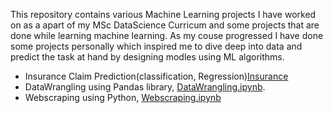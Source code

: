 
This repository contains various Machine Learning projects I have worked on as a apart of my MSc DataScience Curricum and some projects that are done while learning machine learning. As my couse progressed I have done some projects personally which inspired me to dive deep into data and predict the task at hand by designing modles using ML algorithms.

- Insurance Claim Prediction(classification, Regression)[Insurance](https://github.com/Jhansi-27/Projects-Machinelearning-DeepLearning/tree/main/MachineLearning(Python)/Insurance%20Claim%20Prediction)
- DataWrangling using Pandas library, [DataWrangling.ipynb](https://github.com/Jhansi-27/Projects-Machinelearning-DeepLearning/blob/main/MachineLearning(Python)/DataWrangling.ipynb).
- Webscraping using Python, [Webscraping.ipynb](https://github.com/Jhansi-27/Projects-Machinelearning-DeepLearning/blob/main/MachineLearning(Python)/Webscraping.ipynb)
